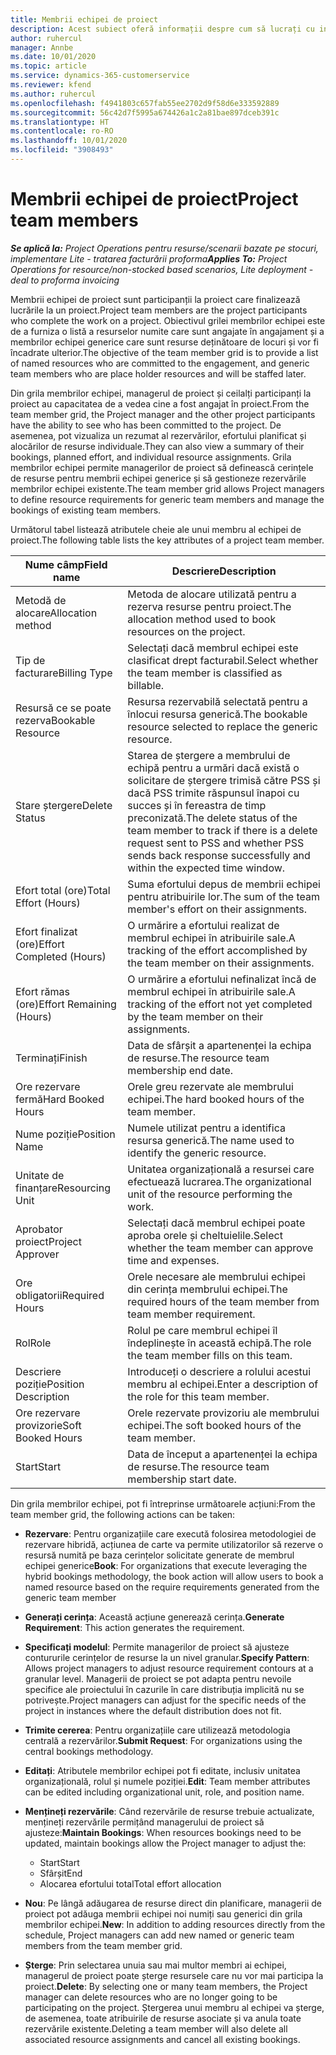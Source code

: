```yaml
---
title: Membrii echipei de proiect
description: Acest subiect oferă informații despre cum să lucrați cu informațiile, atributele și planificarea membrilor echipei de proiect.
author: ruhercul
manager: Annbe
ms.date: 10/01/2020
ms.topic: article
ms.service: dynamics-365-customerservice
ms.reviewer: kfend
ms.author: ruhercul
ms.openlocfilehash: f4941803c657fab55ee2702d9f58d6e333592889
ms.sourcegitcommit: 56c42d7f5995a674426a1c2a81bae897dceb391c
ms.translationtype: HT
ms.contentlocale: ro-RO
ms.lasthandoff: 10/01/2020
ms.locfileid: "3908493"
---
```

# <a name="project-team-members"></a><span data-ttu-id="21793-103">Membrii echipei de proiect</span><span class="sxs-lookup"><span data-stu-id="21793-103">Project team members</span></span>

<span data-ttu-id="21793-104">_**Se aplică la:** Project Operations pentru resurse/scenarii bazate pe stocuri, implementare Lite - tratarea facturării proforma_</span><span class="sxs-lookup"><span data-stu-id="21793-104">_**Applies To:** Project Operations for resource/non-stocked based scenarios, Lite deployment - deal to proforma invoicing_</span></span>

<span data-ttu-id="21793-105">Membrii echipei de proiect sunt participanții la proiect care finalizează lucrările la un proiect.</span><span class="sxs-lookup"><span data-stu-id="21793-105">Project team members are the project participants who complete the work on a project.</span></span> <span data-ttu-id="21793-106">Obiectivul grilei membrilor echipei este de a furniza o listă a resurselor numite care sunt angajate în angajament și a membrilor echipei generice care sunt resurse deținătoare de locuri și vor fi încadrate ulterior.</span><span class="sxs-lookup"><span data-stu-id="21793-106">The objective of the team member grid is to provide a list of named resources who are committed to the engagement, and generic team members who are place holder resources and will be staffed later.</span></span>

<span data-ttu-id="21793-107">Din grila membrilor echipei, managerul de proiect și ceilalți participanți la proiect au capacitatea de a vedea cine a fost angajat în proiect.</span><span class="sxs-lookup"><span data-stu-id="21793-107">From the team member grid, the Project manager and the other project participants have the ability to see who has been committed to the project.</span></span> <span data-ttu-id="21793-108">De asemenea, pot vizualiza un rezumat al rezervărilor, efortului planificat și alocărilor de resurse individuale.</span><span class="sxs-lookup"><span data-stu-id="21793-108">They can also view a summary of their bookings, planned effort, and individual resource assignments.</span></span> <span data-ttu-id="21793-109">Grila membrilor echipei permite managerilor de proiect să definească cerințele de resurse pentru membrii echipei generice și să gestioneze rezervările membrilor echipei existente.</span><span class="sxs-lookup"><span data-stu-id="21793-109">The team member grid allows Project managers to define resource requirements for generic team members and manage the bookings of existing team members.</span></span>

<span data-ttu-id="21793-110">Următorul tabel listează atributele cheie ale unui membru al echipei de proiect.</span><span class="sxs-lookup"><span data-stu-id="21793-110">The following table lists the key attributes of a project team member.</span></span>

| <span data-ttu-id="21793-111">Nume câmp</span><span class="sxs-lookup"><span data-stu-id="21793-111">Field name</span></span>          | <span data-ttu-id="21793-112">Descriere</span><span class="sxs-lookup"><span data-stu-id="21793-112">Description</span></span>                                                                                                                                                                  |
|--------------------------|-----------------------------------------------------------------------------------------------------------------------------------------------------------------------------------|
| <span data-ttu-id="21793-113">Metodă de alocare</span><span class="sxs-lookup"><span data-stu-id="21793-113">Allocation method</span></span>        | <span data-ttu-id="21793-114">Metoda de alocare utilizată pentru a rezerva resurse pentru proiect.</span><span class="sxs-lookup"><span data-stu-id="21793-114">The allocation method used to book resources on the project.</span></span>                                                                         |
| <span data-ttu-id="21793-115">Tip de facturare</span><span class="sxs-lookup"><span data-stu-id="21793-115">Billing Type</span></span>             | <span data-ttu-id="21793-116">Selectați dacă membrul echipei este clasificat drept facturabil.</span><span class="sxs-lookup"><span data-stu-id="21793-116">Select whether the team member is classified as billable.</span></span>                                                                                                                                       |
| <span data-ttu-id="21793-117">Resursă ce se poate rezerva</span><span class="sxs-lookup"><span data-stu-id="21793-117">Bookable Resource</span></span>        | <span data-ttu-id="21793-118">Resursa rezervabilă selectată pentru a înlocui resursa generică.</span><span class="sxs-lookup"><span data-stu-id="21793-118">The bookable resource selected to replace the generic resource.</span></span>                                                                                                                   |
| <span data-ttu-id="21793-119">Stare ștergere</span><span class="sxs-lookup"><span data-stu-id="21793-119">Delete Status</span></span>            | <span data-ttu-id="21793-120">Starea de ștergere a membrului de echipă pentru a urmări dacă există o solicitare de ștergere trimisă către PSS și dacă PSS trimite răspunsul înapoi cu succes și în fereastra de timp preconizată.</span><span class="sxs-lookup"><span data-stu-id="21793-120">The delete status of the team member to track if there is a delete request sent to PSS and whether PSS sends back response successfully and within the expected time window.</span></span> |
| <span data-ttu-id="21793-121">Efort total (ore)</span><span class="sxs-lookup"><span data-stu-id="21793-121">Total Effort (Hours)</span></span>     | <span data-ttu-id="21793-122">Suma efortului depus de membrii echipei pentru atribuirile lor.</span><span class="sxs-lookup"><span data-stu-id="21793-122">The sum of the team member's effort on their assignments.</span></span>                                                                                                                         |
| <span data-ttu-id="21793-123">Efort finalizat (ore)</span><span class="sxs-lookup"><span data-stu-id="21793-123">Effort Completed (Hours)</span></span> | <span data-ttu-id="21793-124">O urmărire a efortului realizat de membrul echipei în atribuirile sale.</span><span class="sxs-lookup"><span data-stu-id="21793-124">A tracking of the effort accomplished by the team member on their assignments.</span></span>                                                                                           |
| <span data-ttu-id="21793-125">Efort rămas (ore)</span><span class="sxs-lookup"><span data-stu-id="21793-125">Effort Remaining (Hours)</span></span> | <span data-ttu-id="21793-126">O urmărire a efortului nefinalizat încă de membrul echipei în atribuirile sale.</span><span class="sxs-lookup"><span data-stu-id="21793-126">A tracking of the effort not yet completed by the team member on their assignments.</span></span>                                                                                    |
| <span data-ttu-id="21793-127">Terminați</span><span class="sxs-lookup"><span data-stu-id="21793-127">Finish</span></span>                   | <span data-ttu-id="21793-128">Data de sfârșit a apartenenței la echipa de resurse.</span><span class="sxs-lookup"><span data-stu-id="21793-128">The resource team membership end date.</span></span>                                                                                                                                            |
| <span data-ttu-id="21793-129">Ore rezervare fermă</span><span class="sxs-lookup"><span data-stu-id="21793-129">Hard Booked Hours</span></span>        | <span data-ttu-id="21793-130">Orele greu rezervate ale membrului echipei.</span><span class="sxs-lookup"><span data-stu-id="21793-130">The hard booked hours of the team member.</span></span>                                                                                                                                                                |
| <span data-ttu-id="21793-131">Nume poziție</span><span class="sxs-lookup"><span data-stu-id="21793-131">Position Name</span></span>            | <span data-ttu-id="21793-132">Numele utilizat pentru a identifica resursa generică.</span><span class="sxs-lookup"><span data-stu-id="21793-132">The name used to identify the generic resource.</span></span>                                                                                                                                   |
| <span data-ttu-id="21793-133">Unitate de finanțare</span><span class="sxs-lookup"><span data-stu-id="21793-133">Resourcing Unit</span></span>          | <span data-ttu-id="21793-134">Unitatea organizațională a resursei care efectuează lucrarea.</span><span class="sxs-lookup"><span data-stu-id="21793-134">The organizational unit of the resource performing the work.</span></span>                                                                                                                      |
| <span data-ttu-id="21793-135">Aprobator proiect</span><span class="sxs-lookup"><span data-stu-id="21793-135">Project Approver</span></span>         | <span data-ttu-id="21793-136">Selectați dacă membrul echipei poate aproba orele și cheltuielile.</span><span class="sxs-lookup"><span data-stu-id="21793-136">Select whether the team member can approve time and expenses.</span></span>                                                                                                                     |
| <span data-ttu-id="21793-137">Ore obligatorii</span><span class="sxs-lookup"><span data-stu-id="21793-137">Required Hours</span></span>           | <span data-ttu-id="21793-138">Orele necesare ale membrului echipei din cerința membrului echipei.</span><span class="sxs-lookup"><span data-stu-id="21793-138">The required hours of the team member from team member requirement.</span></span>                                                                                                                       |
| <span data-ttu-id="21793-139">Rol</span><span class="sxs-lookup"><span data-stu-id="21793-139">Role</span></span>                     | <span data-ttu-id="21793-140">Rolul pe care membrul echipei îl îndeplinește în această echipă.</span><span class="sxs-lookup"><span data-stu-id="21793-140">The role the team member fills on this team.</span></span>                                                                                                                                |
| <span data-ttu-id="21793-141">Descriere poziție</span><span class="sxs-lookup"><span data-stu-id="21793-141">Position Description</span></span>     | <span data-ttu-id="21793-142">Introduceți o descriere a rolului acestui membru al echipei.</span><span class="sxs-lookup"><span data-stu-id="21793-142">Enter a description of the role for this team member.</span></span>                                                                                                                             |
| <span data-ttu-id="21793-143">Ore rezervare provizorie</span><span class="sxs-lookup"><span data-stu-id="21793-143">Soft Booked Hours</span></span>        | <span data-ttu-id="21793-144">Orele rezervate provizoriu ale membrului echipei.</span><span class="sxs-lookup"><span data-stu-id="21793-144">The soft booked hours of the team member.</span></span>                                                                                                                                                                 |
| <span data-ttu-id="21793-145">Start</span><span class="sxs-lookup"><span data-stu-id="21793-145">Start</span></span>                    | <span data-ttu-id="21793-146">Data de început a apartenenței la echipa de resurse.</span><span class="sxs-lookup"><span data-stu-id="21793-146">The resource team membership start date.</span></span>                                                                                                                                          |

<span data-ttu-id="21793-147">Din grila membrilor echipei, pot fi întreprinse următoarele acțiuni:</span><span class="sxs-lookup"><span data-stu-id="21793-147">From the team member grid, the following actions can be taken:</span></span>

- <span data-ttu-id="21793-148">**Rezervare**: Pentru organizațiile care execută folosirea metodologiei de rezervare hibridă, acțiunea de carte va permite utilizatorilor să rezerve o resursă numită pe baza cerințelor solicitate generate de membrul echipei generice</span><span class="sxs-lookup"><span data-stu-id="21793-148">**Book**: For organizations that execute leveraging the hybrid bookings methodology, the book action will allow users to book a named resource based on the require requirements generated from the generic team member</span></span>
- <span data-ttu-id="21793-149">**Generați cerința**: Această acțiune generează cerința.</span><span class="sxs-lookup"><span data-stu-id="21793-149">**Generate Requirement**: This action generates the requirement.</span></span>
- <span data-ttu-id="21793-150">**Specificați modelul**: Permite managerilor de proiect să ajusteze contururile cerințelor de resurse la un nivel granular.</span><span class="sxs-lookup"><span data-stu-id="21793-150">**Specify Pattern**: Allows project managers to adjust resource requirement contours at a granular level.</span></span> <span data-ttu-id="21793-151">Managerii de proiect se pot adapta pentru nevoile specifice ale proiectului în cazurile în care distribuția implicită nu se potrivește.</span><span class="sxs-lookup"><span data-stu-id="21793-151">Project managers can adjust for the specific needs of the project in instances where the default distribution does not fit.</span></span>
- <span data-ttu-id="21793-152">**Trimite cererea**: Pentru organizațiile care utilizează metodologia centrală a rezervărilor.</span><span class="sxs-lookup"><span data-stu-id="21793-152">**Submit Request**: For organizations using the central bookings methodology.</span></span>
- <span data-ttu-id="21793-153">**Editați**: Atributele membrilor echipei pot fi editate, inclusiv unitatea organizațională, rolul și numele poziției.</span><span class="sxs-lookup"><span data-stu-id="21793-153">**Edit**: Team member attributes can be edited including organizational unit, role, and position name.</span></span>
- <span data-ttu-id="21793-154">**Mențineți rezervările**: Când rezervările de resurse trebuie actualizate, mențineți rezervările permițând managerului de proiect să ajusteze:</span><span class="sxs-lookup"><span data-stu-id="21793-154">**Maintain Bookings**: When resources bookings need to be updated, maintain bookings allow the Project manager to adjust the:</span></span>

    - <span data-ttu-id="21793-155">Start</span><span class="sxs-lookup"><span data-stu-id="21793-155">Start</span></span>
    - <span data-ttu-id="21793-156">Sfârșit</span><span class="sxs-lookup"><span data-stu-id="21793-156">End</span></span>
    - <span data-ttu-id="21793-157">Alocarea efortului total</span><span class="sxs-lookup"><span data-stu-id="21793-157">Total effort allocation</span></span>

- <span data-ttu-id="21793-158">**Nou**: Pe lângă adăugarea de resurse direct din planificare, managerii de proiect pot adăuga membrii echipei noi numiți sau generici din grila membrilor echipei.</span><span class="sxs-lookup"><span data-stu-id="21793-158">**New**: In addition to adding resources directly from the schedule, Project managers can add new named or generic team members from the team member grid.</span></span>
- <span data-ttu-id="21793-159">**Șterge**: Prin selectarea unuia sau mai multor membri ai echipei, managerul de proiect poate șterge resursele care nu vor mai participa la proiect.</span><span class="sxs-lookup"><span data-stu-id="21793-159">**Delete**: By selecting one or many team members, the Project manager can delete resources who are no longer going to be participating on the project.</span></span> <span data-ttu-id="21793-160">Ștergerea unui membru al echipei va șterge, de asemenea, toate atribuirile de resurse asociate și va anula toate rezervările existente.</span><span class="sxs-lookup"><span data-stu-id="21793-160">Deleting a team member will also delete all associated resource assignments and  cancel all existing bookings.</span></span>
